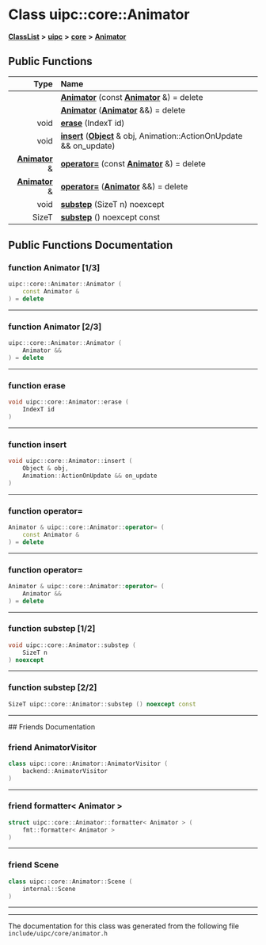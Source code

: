 

# Class uipc::core::Animator



[**ClassList**](annotated.md) **>** [**uipc**](namespaceuipc.md) **>** [**core**](namespaceuipc_1_1core.md) **>** [**Animator**](classuipc_1_1core_1_1_animator.md)










































## Public Functions

| Type | Name |
| ---: | :--- |
|   | [**Animator**](#function-animator-13) (const [**Animator**](classuipc_1_1core_1_1_animator.md) &) = delete<br> |
|   | [**Animator**](#function-animator-23) ([**Animator**](classuipc_1_1core_1_1_animator.md) &&) = delete<br> |
|  void | [**erase**](#function-erase) (IndexT id) <br> |
|  void | [**insert**](#function-insert) ([**Object**](classuipc_1_1core_1_1_object.md) & obj, Animation::ActionOnUpdate && on\_update) <br> |
|  [**Animator**](classuipc_1_1core_1_1_animator.md) & | [**operator=**](#function-operator) (const [**Animator**](classuipc_1_1core_1_1_animator.md) &) = delete<br> |
|  [**Animator**](classuipc_1_1core_1_1_animator.md) & | [**operator=**](#function-operator_1) ([**Animator**](classuipc_1_1core_1_1_animator.md) &&) = delete<br> |
|  void | [**substep**](#function-substep-12) (SizeT n) noexcept<br> |
|  SizeT | [**substep**](#function-substep-22) () noexcept const<br> |




























## Public Functions Documentation




### function Animator [1/3]

```C++
uipc::core::Animator::Animator (
    const Animator &
) = delete
```




<hr>



### function Animator [2/3]

```C++
uipc::core::Animator::Animator (
    Animator &&
) = delete
```




<hr>



### function erase 

```C++
void uipc::core::Animator::erase (
    IndexT id
) 
```




<hr>



### function insert 

```C++
void uipc::core::Animator::insert (
    Object & obj,
    Animation::ActionOnUpdate && on_update
) 
```




<hr>



### function operator= 

```C++
Animator & uipc::core::Animator::operator= (
    const Animator &
) = delete
```




<hr>



### function operator= 

```C++
Animator & uipc::core::Animator::operator= (
    Animator &&
) = delete
```




<hr>



### function substep [1/2]

```C++
void uipc::core::Animator::substep (
    SizeT n
) noexcept
```




<hr>



### function substep [2/2]

```C++
SizeT uipc::core::Animator::substep () noexcept const
```




<hr>## Friends Documentation





### friend AnimatorVisitor 

```C++
class uipc::core::Animator::AnimatorVisitor (
    backend::AnimatorVisitor
) 
```




<hr>



### friend formatter&lt; Animator &gt; 

```C++
struct uipc::core::Animator::formatter< Animator > (
    fmt::formatter< Animator >
) 
```




<hr>



### friend Scene 

```C++
class uipc::core::Animator::Scene (
    internal::Scene
) 
```




<hr>

------------------------------
The documentation for this class was generated from the following file `include/uipc/core/animator.h`

